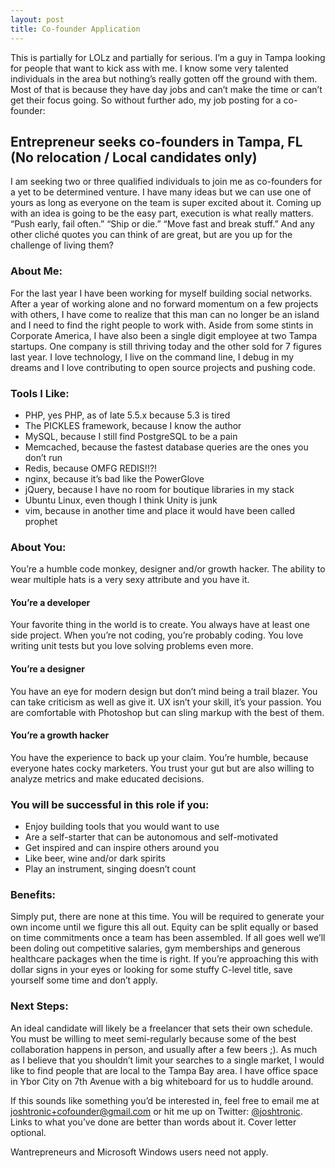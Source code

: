 ```yaml
---
layout: post
title: Co-founder Application
---
```


This is partially for LOLz and partially for serious. I’m a guy in Tampa looking for people that want to kick ass with me. I know some very talented individuals in the area but nothing’s really gotten off the ground with them. Most of that is because they have day jobs and can’t make the time or can’t get their focus going. So without further ado, my job posting for a co-founder:

## Entrepreneur seeks co-founders in Tampa, FL (No relocation / Local candidates only)

I am seeking two or three qualified individuals to join me as co-founders for a yet to be determined venture. I have many ideas but we can use one of yours as long as everyone on the team is super excited about it. Coming up with an idea is going to be the easy part, execution is what really matters. “Push early, fail often.” “Ship or die.” “Move fast and break stuff.” And any other cliché quotes you can think of are great, but are you up for the challenge of living them?

### About Me:

For the last year I have been working for myself building social networks. After a year of working alone and no forward momentum on a few projects with others, I have come to realize that this man can no longer be an island and I need to find the right people to work with. Aside from some stints in Corporate America, I have also been a single digit employee at two Tampa startups. One company is still thriving today and the other sold for 7 figures last year. I love technology, I live on the command line, I debug in my dreams and I love contributing to open source projects and pushing code.

### Tools I Like:

* PHP, yes PHP, as of late 5.5.x because 5.3 is tired
* The PICKLES framework, because I know the author
* MySQL, because I still find PostgreSQL to be a pain
* Memcached, because the fastest database queries are the ones you don’t run
* Redis, because OMFG REDIS!!?!
* nginx, because it’s bad like the PowerGlove
* jQuery, because I have no room for boutique libraries in my stack
* Ubuntu Linux, even though I think Unity is junk
* vim, because in another time and place it would have been called prophet

### About You:

You’re a humble code monkey, designer and/or growth hacker. The ability to wear multiple hats is a very sexy attribute and you have it.

#### You’re a developer

Your favorite thing in the world is to create. You always have at least one side project. When you’re not coding, you’re probably coding. You love writing unit tests but you love solving problems even more.

#### You’re a designer

You have an eye for modern design but don’t mind being a trail blazer. You can take criticism as well as give it. UX isn’t your skill, it’s your passion. You are comfortable with Photoshop but can sling markup with the best of them.

#### You’re a growth hacker

You have the experience to back up your claim. You’re humble, because everyone hates cocky marketers. You trust your gut but are also willing to analyze metrics and make educated decisions.

### You will be successful in this role if you:

* Enjoy building tools that you would want to use
* Are a self-starter that can be autonomous and self-motivated
* Get inspired and can inspire others around you
* Like beer, wine and/or dark spirits
* Play an instrument, singing doesn’t count

### Benefits:

Simply put, there are none at this time. You will be required to generate your own income until we figure this all out. Equity can be split equally or based on time commitments once a team has been assembled. If all goes well we’ll been doling out competitive salaries, gym memberships and generous healthcare packages when the time is right. If you’re approaching this with dollar signs in your eyes or looking for some stuffy C-level title, save yourself some time and don’t apply.

### Next Steps:

An ideal candidate will likely be a freelancer that sets their own schedule. You must be willing to meet semi-regularly because some of the best collaboration happens in person, and usually after a few beers ;). As much as I believe that you shouldn’t limit your searches to a single market, I would like to find people that are local to the Tampa Bay area. I have office space in Ybor City on 7th Avenue with a big whiteboard for us to huddle around.

If this sounds like something you’d be interested in, feel free to email me at <a href="mailto:joshtronic+cofounder@gmail.com">joshtronic+cofounder@gmail.com</a> or hit me up on Twitter: <a href="https://twitter.com/joshtronic">@joshtronic</a>. Links to what you’ve done are better than words about it. Cover letter optional.

Wantrepreneurs and Microsoft Windows users need not apply.
